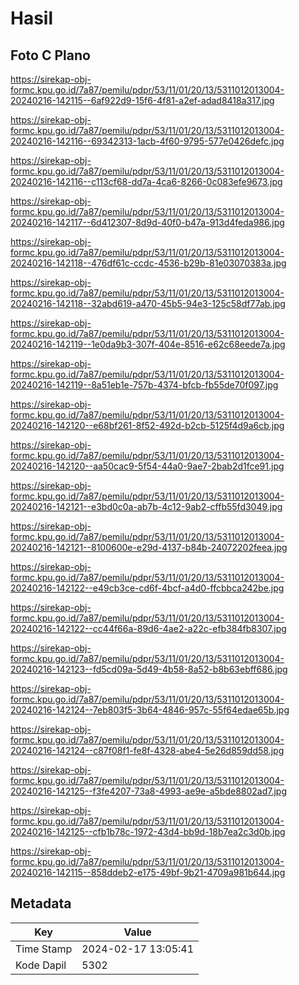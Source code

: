 # Hasil

## Foto C Plano

https://sirekap-obj-formc.kpu.go.id/7a87/pemilu/pdpr/53/11/01/20/13/5311012013004-20240216-142115--6af922d9-15f6-4f81-a2ef-adad8418a317.jpg

https://sirekap-obj-formc.kpu.go.id/7a87/pemilu/pdpr/53/11/01/20/13/5311012013004-20240216-142116--69342313-1acb-4f60-9795-577e0426defc.jpg

https://sirekap-obj-formc.kpu.go.id/7a87/pemilu/pdpr/53/11/01/20/13/5311012013004-20240216-142116--c113cf68-dd7a-4ca6-8266-0c083efe9673.jpg

https://sirekap-obj-formc.kpu.go.id/7a87/pemilu/pdpr/53/11/01/20/13/5311012013004-20240216-142117--6d412307-8d9d-40f0-b47a-913d4feda986.jpg

https://sirekap-obj-formc.kpu.go.id/7a87/pemilu/pdpr/53/11/01/20/13/5311012013004-20240216-142118--476df61c-ccdc-4536-b29b-81e03070383a.jpg

https://sirekap-obj-formc.kpu.go.id/7a87/pemilu/pdpr/53/11/01/20/13/5311012013004-20240216-142118--32abd619-a470-45b5-94e3-125c58df77ab.jpg

https://sirekap-obj-formc.kpu.go.id/7a87/pemilu/pdpr/53/11/01/20/13/5311012013004-20240216-142119--1e0da9b3-307f-404e-8516-e62c68eede7a.jpg

https://sirekap-obj-formc.kpu.go.id/7a87/pemilu/pdpr/53/11/01/20/13/5311012013004-20240216-142119--8a51eb1e-757b-4374-bfcb-fb55de70f097.jpg

https://sirekap-obj-formc.kpu.go.id/7a87/pemilu/pdpr/53/11/01/20/13/5311012013004-20240216-142120--e68bf261-8f52-492d-b2cb-5125f4d9a6cb.jpg

https://sirekap-obj-formc.kpu.go.id/7a87/pemilu/pdpr/53/11/01/20/13/5311012013004-20240216-142120--aa50cac9-5f54-44a0-9ae7-2bab2d1fce91.jpg

https://sirekap-obj-formc.kpu.go.id/7a87/pemilu/pdpr/53/11/01/20/13/5311012013004-20240216-142121--e3bd0c0a-ab7b-4c12-9ab2-cffb55fd3049.jpg

https://sirekap-obj-formc.kpu.go.id/7a87/pemilu/pdpr/53/11/01/20/13/5311012013004-20240216-142121--8100600e-e29d-4137-b84b-24072202feea.jpg

https://sirekap-obj-formc.kpu.go.id/7a87/pemilu/pdpr/53/11/01/20/13/5311012013004-20240216-142122--e49cb3ce-cd6f-4bcf-a4d0-ffcbbca242be.jpg

https://sirekap-obj-formc.kpu.go.id/7a87/pemilu/pdpr/53/11/01/20/13/5311012013004-20240216-142122--cc44f66a-89d6-4ae2-a22c-efb384fb8307.jpg

https://sirekap-obj-formc.kpu.go.id/7a87/pemilu/pdpr/53/11/01/20/13/5311012013004-20240216-142123--fd5cd09a-5d49-4b58-8a52-b8b63ebff686.jpg

https://sirekap-obj-formc.kpu.go.id/7a87/pemilu/pdpr/53/11/01/20/13/5311012013004-20240216-142124--7eb803f5-3b64-4846-957c-55f64edae65b.jpg

https://sirekap-obj-formc.kpu.go.id/7a87/pemilu/pdpr/53/11/01/20/13/5311012013004-20240216-142124--c87f08f1-fe8f-4328-abe4-5e26d859dd58.jpg

https://sirekap-obj-formc.kpu.go.id/7a87/pemilu/pdpr/53/11/01/20/13/5311012013004-20240216-142125--f3fe4207-73a8-4993-ae9e-a5bde8802ad7.jpg

https://sirekap-obj-formc.kpu.go.id/7a87/pemilu/pdpr/53/11/01/20/13/5311012013004-20240216-142125--cfb1b78c-1972-43d4-bb9d-18b7ea2c3d0b.jpg

https://sirekap-obj-formc.kpu.go.id/7a87/pemilu/pdpr/53/11/01/20/13/5311012013004-20240216-142115--858ddeb2-e175-49bf-9b21-4709a981b644.jpg


## Metadata

| Key        | Value               |
| ---------- | ------------------- |
| Time Stamp | 2024-02-17 13:05:41 |
| Kode Dapil | 5302                |



